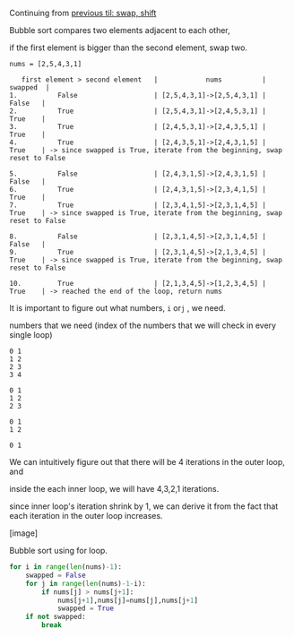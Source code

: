 Continuing from [previous til: swap, shift]()

Bubble sort compares two elements adjacent to each other,

if the first element is bigger than the second element, swap two.

```
nums = [2,5,4,3,1]

   first element > second element   |            nums          |   swapped  |
1.          False                   | [2,5,4,3,1]->[2,5,4,3,1] |    False   |
2.          True                    | [2,5,4,3,1]->[2,4,5,3,1] |    True    |
3.          True                    | [2,4,5,3,1]->[2,4,3,5,1] |    True    |
4.          True                    | [2,4,3,5,1]->[2,4,3,1,5] |    True    | -> since swapped is True, iterate from the beginning, swap reset to False

5.          False                   | [2,4,3,1,5]->[2,4,3,1,5] |    False   |
6.          True                    | [2,4,3,1,5]->[2,3,4,1,5] |    True    |
7.          True                    | [2,3,4,1,5]->[2,3,1,4,5] |    True    | -> since swapped is True, iterate from the beginning, swap reset to False

8.          False                   | [2,3,1,4,5]->[2,3,1,4,5] |    False   |
9.          True                    | [2,3,1,4,5]->[2,1,3,4,5] |    True    | -> since swapped is True, iterate from the beginning, swap reset to False

10.         True                    | [2,1,3,4,5]->[1,2,3,4,5] |    True    | -> reached the end of the loop, return nums
```

It is important to figure out what numbers, `i` or`j` , we need.

numbers that we need (index of the numbers that we will check in every single loop)

```
0 1
1 2
2 3
3 4

0 1
1 2
2 3

0 1
1 2

0 1
```

We can intuitively figure out that there will be 4 iterations in the outer loop, and 

inside the each inner loop, we will have 4,3,2,1 iterations.

since inner loop's iteration shrink by 1, we can derive it from the fact that each iteration in the outer loop increases.

[image] 

Bubble sort using for loop.

```py
for i in range(len(nums)-1):
    swapped = False
    for j in range(len(nums)-1-i):
        if nums[j] > nums[j+1]:
            nums[j+1],nums[j]=nums[j],nums[j+1]
            swapped = True
    if not swapped:
        break
```
